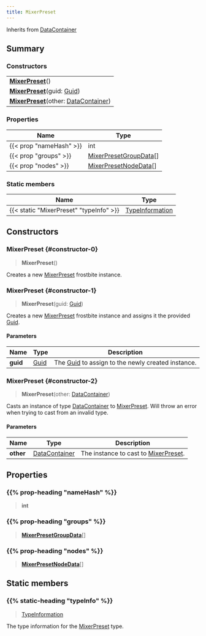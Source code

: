 ```yaml
---
title: MixerPreset
---
```


Inherits from 
[DataContainer](/vext/ref/shared/class/datacontainer)

## Summary
### Constructors
| |
| ----------- |
| **[MixerPreset](#constructor-0)**() |
| **[MixerPreset](#constructor-1)**(guid: [Guid](/vext/ref/shared/class/guid)) |
| **[MixerPreset](#constructor-2)**(other: [DataContainer](/vext/ref/shared/class/datacontainer)) |

### Properties
| Name | Type |
| ---- | ---- |
| {{< prop "nameHash" >}} | int |
| {{< prop "groups" >}} | [MixerPresetGroupData](/vext/ref/fb/mixerpresetgroupdata)[] |
| {{< prop "nodes" >}} | [MixerPresetNodeData](/vext/ref/fb/mixerpresetnodedata)[] |

### Static members
| Name | Type |
| ---- | ---- |
| {{< static "MixerPreset" "typeInfo" >}} | [TypeInformation](/vext/ref/shared/class/typeinformation) |

## Constructors
### MixerPreset {#constructor-0}
> **MixerPreset**()

Creates a new [MixerPreset](/vext/ref/fb/mixerpreset) frostbite instance.

### MixerPreset {#constructor-1}
> **MixerPreset**(guid: [Guid](/vext/ref/shared/class/guid))

Creates a new [MixerPreset](/vext/ref/fb/mixerpreset) frostbite instance and assigns it the provided [Guid](/vext/ref/shared/class/guid).

#### Parameters
| Name | Type | Description |
| ---- | ---- | ----------- |
| **guid** | [Guid](/vext/ref/shared/class/guid) | The [Guid](/vext/ref/shared/class/guid) to assign to the newly created instance. |

### MixerPreset {#constructor-2}
> **MixerPreset**(other: [DataContainer](/vext/ref/shared/class/datacontainer))

Casts an instance of type [DataContainer](/vext/ref/shared/class/datacontainer) to [MixerPreset](/vext/ref/fb/mixerpreset). Will throw an error when trying to cast from an invalid type.

#### Parameters
| Name | Type | Description |
| ---- | ---- | ----------- |
| **other** | [DataContainer](/vext/ref/shared/class/datacontainer) | The instance to cast to [MixerPreset](/vext/ref/fb/mixerpreset). |

## Properties
### {{% prop-heading "nameHash" %}}
> **int**

### {{% prop-heading "groups" %}}
> **[MixerPresetGroupData](/vext/ref/fb/mixerpresetgroupdata)**[]

### {{% prop-heading "nodes" %}}
> **[MixerPresetNodeData](/vext/ref/fb/mixerpresetnodedata)**[]

## Static members
### {{% static-heading "typeInfo" %}}
> [TypeInformation](/vext/ref/shared/class/typeinformation)

The type information for the [MixerPreset](/vext/ref/fb/mixerpreset) type.


